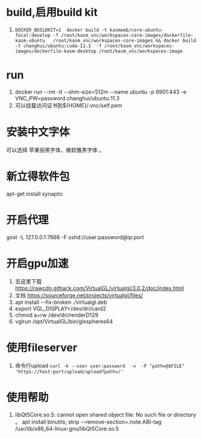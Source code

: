 # build,启用build kit

1. `DOCKER_BUILDKIT=1  docker build -t kasmweb/core-ubuntu-focal:develop -f /root/kasm_vnc/workspaces-core-images/dockerfile-kasm-ubuntu   /root/kasm_vnc/workspaces-core-images && docker build -t changhui/ubuntu:cuda-11.3  -f /root/kasm_vnc/workspaces-images/dockerfile-kasm-desktop /root/kasm_vnc/workspaces-image`

# run
1. docker run --rm -it --shm-size=512m --name ubuntu -p 6901:443  -e VNC_PW=password changhui/ubuntu:11.3
2. 可以挂载访问证书到${HOME}/.vnc/self.pem

# 安装中文字体
可以选择 苹果丽黑字体，微软雅黑字体
。


# 新立得软件包
apt-get install synaptic

# 开启代理
gost -L 127.0.0.1:7666 -F  sshd://user:password@ip:port

# 开启gpu加速
1. 去这里下载  https://rawcdn.githack.com/VirtualGL/virtualgl/3.0.2/doc/index.html
2. 文档 https://sourceforge.net/projects/virtualgl/files/
3. apt install --fix-broken  ./virtualgl.deb
4. export VGL_DISPLAY=/dev/dri/card2
5. chmod a+rw /dev/dri/renderD129
6. vglrun /opt/VirtualGL/bin/glxspheres64

# 使用fileserver
1. 命令行upload  `curl -k --user user:password  -v  -F "path=@$FILE" 'https://host:port/upload/upload?path=/'`

# 使用帮助
1. libQt5Core.so.5: cannot open shared object file: No such file or directory 。
apt install binutils; strip --remove-section=.note.ABI-tag /usr/lib/x86_64-linux-gnu/libQt5Core.so.5
